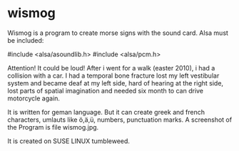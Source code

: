 # wismog
Wismog is a program to create morse signs with the sound card.
Alsa must be included:

#include <alsa/asoundlib.h>
#include <alsa/pcm.h>

Attention! It could be loud!
After i went for a walk (easter 2010), i had a collision with a car. 
I had a temporal bone fracture lost my left vestibular system and 
became deaf at my left side, hard of hearing at the right side,
lost parts of spatial imagination and needed six month to can 
drive motorcycle again. 

It is written for geman language. But it can create greek and french 
characters, umlauts like ö,ä,ü, numbers, punctuation marks.
A screenshot of the Program is file wismog.jpg.

It is created on SUSE LINUX tumbleweed.



